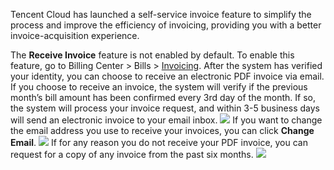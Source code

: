 ﻿Tencent Cloud has launched a self-service invoice feature to simplify the process and improve the efficiency of invoicing, providing you with a better invoice-acquisition experience.

The **Receive Invoice** feature is not enabled by default. To enable this feature, go to Billing Center > Bills > [Invoicing](https://console.cloud.tencent.com/intlbilling/invoicing). After the system has verified your identity, you can choose to receive an electronic PDF invoice via email. If you choose to receive an invoice, the system will verify if the previous month’s bill amount has been confirmed every 3rd day of the month. If so, the system will process your invoice request, and within 3-5 business days will send an electronic invoice to your email inbox.
![](https://main.qcloudimg.com/raw/1ce64bb935e77885b31f86f36d4a7919.png)
If you want to change the email address you use to receive your invoices, you can click **Change Email**.
![](https://main.qcloudimg.com/raw/0c074fd6a31f575aa88453b106bd6662.png)
If for any reason you do not receive your PDF invoice, you can request for a copy of any invoice from the past six months.
![](https://main.qcloudimg.com/raw/ba818d2603c1f0f5c0cfec2b86577821.png)

